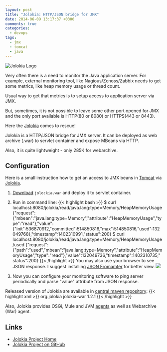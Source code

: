 ```yaml
---
layout: post
title: "Jolokia: HTTP/JSON bridge for JMX"
date: 2014-06-09 13:17:37 +0300
comments: true
categories:
  - devops
tags:
  - jmx
  - tomcat
  - java
---
```

![Jolokia Logo][jolokia-pepper]

Very often there is a need to monitor the Java application server.
For example, external monitoring tool, like Nagious/Zenoss/Zabbix needs to get some metrics, like heap memory usage or thread count.

Usual way to get that metrics is to setup access to application server via JMX.

But, sometimes, it is not possible to leave some other port opened for JMX and the only port available is HTTP(80 or 8080) or HTTPS(443 or 8443).

Here the [Jolokia][jolokia] comes to rescue!
<!-- more -->

Jolokia is a HTTP/JSON bridge for JMX server. It can be deployed as web archive (.war) to servlet container and expose MBeans via HTTP.

Also, it is quite lightweight - only 285K for webarchive.

## Configuration

Here is a small instruction how to get an access to JMX beans in [Tomcat][tomcat] via [Jolokia][jolokia].

1. [Download](http://www.jolokia.org/download.html) `jolockia.war` and deploy it to servlet container.
2. Run in command line:
{{< highlight bash >}}
$ curl localhost:8080/jolokia/read/java.lang:type=Memory/HeapMemoryUsage
{"request":{"mbean":"java.lang:type=Memory","attribute":"HeapMemoryUsage","type":"read"},"value":{"init":536870912,"committed":514850816,"max":514850816,"used":132049768},"timestamp":1402310991,"status":200}
$ curl localhost:8080/jolokia/read/java.lang:type=Memory/HeapMemoryUsage/used
{"request":{"path":"used","mbean":"java.lang:type=Memory","attribute":"HeapMemoryUsage","type":"read"},"value":132049736,"timestamp":1402310735,"status":200}
{{< /highlight >}}
You may also use your browser to see JSON response. I suggest installing [JSON Fromamter][json-formatter-extension] for better view. ![](/assets/2014/06/jolokia-heap.png)

 3. Now you can configure your monitoring software to ping server periodically and parse "value" attribute from JSON response.

Released version of Jolokia are available in [central maven repository][jolokia-maven]:
{{< highlight xml >}}
<dependency>
	<groupId>org.jolokia</groupId>
	<artifactId>jolokia-war</artifactId>
	<version>1.2.1</version>
</dependency>
{{< /highlight >}}

Also, Jolokia provides OSGi, Mule and JVM [agents](http://www.jolokia.org/reference/html/agents.html) as well as Webarchive (War) agent.

## Links

* [Jolokia Project Home][jolokia]
* [Jolokia Project on GitHub][jolokia-github]

 [jolokia]: http://www.jolokia.org "Jolokia Project"
 [jolokia-github]: https://github.com/rhuss/jolokia "Jolokia on GitHub"
 [jolokia-pepper]: https://upload.wikimedia.org/wikipedia/commons/thumb/6/69/BhutJolokia09_Asit.jpg/640px-BhutJolokia09_Asit.jpg
 [jolokia-maven]: https://search.maven.org/#search%7Cga%7C1%7Cg%3A%22org.jolokia%22
 [json-formatter-extension]: https://chrome.google.com/webstore/detail/json-formatter/bcjindcccaagfpapjjmafapmmgkkhgoa "JSON Formatter Chrome Extension" 
 [tomcat]: /tags/tomcat
